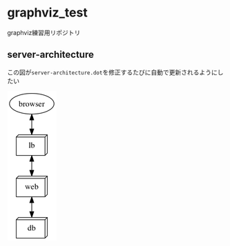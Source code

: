 # graphviz_test

graphviz練習用リポジトリ

## server-architecture

この図が`server-architecture.dot`を修正するたびに自動で更新されるようにしたい

![server-architecture](./server-architecture.png)
